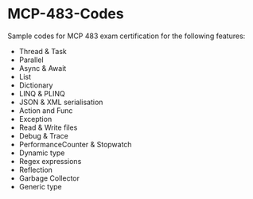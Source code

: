 # MCP-483-Codes
Sample codes for MCP 483 exam certification for the following features:

* Thread & Task
* Parallel
* Async & Await
* List
* Dictionary
* LINQ & PLINQ
* JSON & XML serialisation
* Action and Func
* Exception
* Read & Write files
* Debug & Trace
* PerformanceCounter & Stopwatch
* Dynamic type
* Regex expressions
* Reflection
* Garbage Collector
* Generic type
